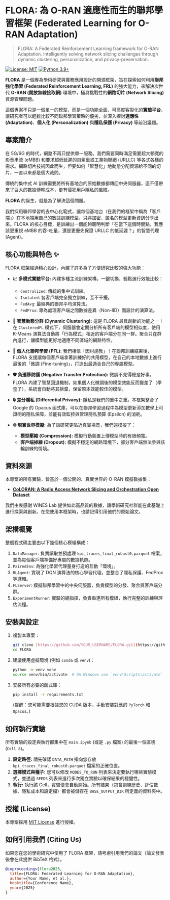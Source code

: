 # FLORA: 為 O-RAN 適應性而生的聯邦學習框架 (Federated Learning for O-RAN Adaptation)

> FLORA: A Federated Reinforcement Learning framework for O-RAN Adaptation. Intelligently solving network slicing challenges through dynamic clustering, personalization, and privacy-preservation.

[![License: MIT](https://img.shields.io/badge/License-MIT-yellow.svg)](https://opensource.org/licenses/MIT)
[![Python 3.9+](https://img.shields.io/badge/python-3.9+-blue.svg)](https://www.python.org/downloads/release/python-390/)

**FLORA** 是一個專為學術研究與實務應用設計的開源框架，旨在探索如何利用**聯邦強化學習 (Federated Reinforcement Learning, FRL)** 的強大能力，來解決次世代 **O-RAN (開放無線接取網)** 環境中，極具挑戰性的**網路切片 (Network Slicing)** 資源管理問題。

這個專案不只是一個單一的模型，而是一個功能全面、可高度客製化的**實驗平台**，讓研究者可以輕鬆比較不同聯邦學習策略的優劣，並深入探討**適應性 (Adaptation)**、**個人化 (Personalization)** 與**隱私保護 (Privacy)** 等前沿議題。

## 專案簡介

在 5G/6G 的時代，網路不再只提供單一服務。我們需要同時滿足需要超大頻寬的影音串流 (eMBB) 和要求超低延遲的自駕車或工業物聯網 (URLLC) 等各式各樣的需求。網路切片技術因此而生，但要如何「智慧化」地動態分配資源給不同的切片，一直以來都是個大哉問。

傳統的集中式 AI 訓練需要將所有基地台的原始數據都傳回中央伺服器，這不僅帶來了巨大的數據傳輸成本，更有侵犯用戶隱私的風險。

**FLORA** 的誕生，就是為了解決這個問題。

我們採用聯邦學習的去中心化範式，讓每個基地台（在我們的框架中稱為「客戶端」）在本地端用自己的數據訓練模型，只將加密、匿名的模型更新資訊分享出來。FLORA 的核心目標，是訓練出一個能夠聰明判斷「在當下這個時間點，我應該更重視 eMBB 的吞-吐量，還是更優先保證 URLLC 的低延遲？」的智慧代理 (Agent)。

## 核心功能與特色 ✨

FLORA 框架經過精心設計，內建了許多為了方便研究比較的強大功能：

* **📈 多模式實驗平台:** 內建多種主流訓練架構，一鍵切換，輕鬆進行效能比較：
    * `Centralized`: 傳統的集中式訓練。
    * `Isolated`: 各客戶端完全獨立訓練，互不干擾。
    * `FedAvg`: 最經典的聯邦平均演算法。
    * `FedProx`: 專為處理客戶端之間數據差異（Non-IID）而設計的演算法。

* **🤖 智慧動態分群 (Dynamic Clustering):** 這是 FLORA 最具創新的功能之一！在 `ClusteredFL` 模式下，伺服器會定期分析所有客戶端的模型相似度，使用 K-Means 演算法自動將「行為模式」相近的客戶端分在同一群。聚合只在群內進行，讓模型能更好地適應不同區域的網路特性。

* **👤 個人化聯邦學習 (PFL):** 我們相信「因材施教」！在聯邦訓練結束後，FLORA 支援讓每個客戶端拿著訓練好的共用模型，在自己的本地數據上進行最後的「微調 (Fine-tuning)」，打造出最適合自己的專屬模型。

* **🛡️ 負遷移防護 (Negative Transfer Protection):** 微調不見得總是好事。FLORA 內建了智慧回退機制，如果個人化微調後的模型效能反而變差了（學歪了），系統會自動將其捨棄，保留原本效能較佳的模型。

* **🔒 差分隱私 (Differential Privacy):** 隱私是我們的重中之重。本框架整合了 Google 的 Opacus 函式庫，可以在聯邦學習過程中為模型更新添加數學上可證明的隱私保障，並能有效監控與管理隱私預算 (Epsilon) 的消耗。

* **🌐 現實世界模擬:** 為了讓研究更貼近真實場景，我們還模擬了：
    * **模型壓縮 (Compression):** 模擬行動裝置上傳模型時的有限頻寬。
    * **客戶端掉線 (Dropout):** 模擬不穩定的網路環境下，部分客戶端無法參與該輪訓練的情境。

## 資料來源

本專案的所有實驗，皆基於一個公開的、真實世界的 O-RAN 模擬數據集：

* **[CoLORAN: A Radio Access Network Slicing and Orchestration Open Dataset](https://github.com/wineslab/colosseum-oran-coloran-dataset)**

我們由衷感謝 WINES Lab 提供如此高品質的數據，讓學術研究社群能在此基礎上進行探索與創新。在您使用本框架時，也請記得引用他們的原始論文。

## 架構概覽

整個程式碼主要由以下幾個核心模組構成：

1.  `DataManager`: 負責讀取並預處理 `kpi_traces_final_robust0.parquet` 檔案，並為每個客戶端準備好專屬的數據軌跡。
2.  `PairedEnv`: 為強化學習代理量身打造的互動「環境」。
3.  `RLAgent`: 實現了 DQN 演算法的核心學習代理，並整合了隱私保護、FedProx 等邏輯。
4.  `FLServer`: 模擬聯邦學習中的中央伺服器，負責模型的分發、聚合與客戶端分群。
5.  `ExperimentRunner`: 實驗的總指揮，負責串連所有模組，執行完整的訓練與評估流程。

## 安裝與設定

1.  複製本專案：
    ```bash
    git clone [https://github.com/YOUR_USERNAME/FLORA.git](https://github.com/YOUR_USERNAME/FLORA.git)
    cd FLORA
    ```

2.  建議使用虛擬環境 (例如 `conda` 或 `venv`)：
    ```bash
    python -m venv venv
    source venv/bin/activate  # On Windows use `venv\Scripts\activate`
    ```

3.  安裝所有必要的函式庫：
    ```bash
    pip install -r requirements.txt
    ```
    (提醒：您可能需要根據您的 CUDA 版本，手動安裝對應的 `PyTorch` 和 `Opacus`。)

## 如何執行實驗

所有實驗的設定與執行都集中在 `main.ipynb` (或是 `.py` 檔案) 的最後一個區塊 (`Cell 8`)。

1.  **設定路徑:** 請先確認 `DATA_PATH` 指向您存放 `kpi_traces_final_robust0.parquet` 檔案的正確位置。
2.  **選擇模式與種子:** 您可以修改 `MODES_TO_RUN` 列表來決定要執行哪些實驗模式，並透過 `SEEDS` 列表來進行多次獨立實驗以確保結果的穩健性。
3.  **執行:** 執行該 Cell，實驗便會自動開始。所有結果（包含訓練歷史、評估數據、隱私成本和設定檔）都會被儲存在 `BASE_OUTPUT_DIR` 所定義的資料夾中。

## 授權 (License)

本專案採用 [MIT License](LICENSE) 進行授權。

## 如何引用我們 (Citing Us)

如果您在您的學術研究中使用了 FLORA 框架，請考慮引用我們的論文（論文發表後會在此提供 BibTeX 格式）。

```bibtex
@inproceedings{flora2025,
  title={FLORA: Federated Learning for O-RAN Adaptation},
  author={Your Name, et al.},
  booktitle={Conference Name},
  year={2025}
}
